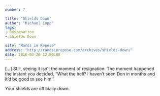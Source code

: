 ```yaml
---
number: 7

title: "Shields Down"
author: "Michael Lopp"
tags:
- Resignation
- Shields Down

site: "Rands in Repose"
address: "http://randsinrepose.com/archives/shields-down/"
date: 2016-03-26 12:00:00
---
```


[…] Still, seeing it isn’t the moment of resignation. The moment happened the instant you decided, “What the hell? I haven’t seen Don in months and it’d be good to see him.”

Your shields are officially down.
